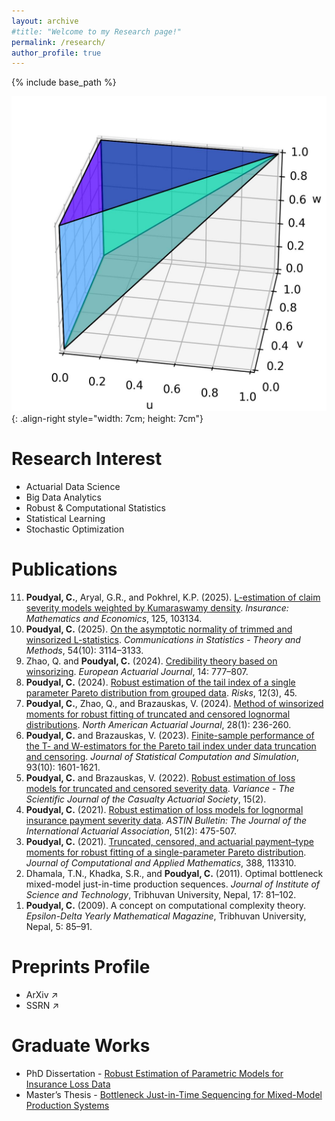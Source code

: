 ```yaml
---
layout: archive
#title: "Welcome to my Research page!"
permalink: /research/
author_profile: true
---
```


{% include base_path %}

![A Pyramid](/images/pyramid3.jpg){: .align-right style="width: 7cm; height: 7cm"}

<!-- 
<div style="position: relative; width: 100%;">
  <img src="/images/pyramid2.png" alt="Description of image" style="position: absolute; left: 60%; width: 7cm; height: 7cm;">
</div>
-->

Research Interest
=====
- Actuarial Data Science
- Big Data Analytics
- Robust & Computational Statistics
- Statistical Learning
- Stochastic Optimization

Publications
=====
<!--
In .html
-->

<ol reversed>
  <li><strong>Poudyal, C.</strong>, Aryal, G.R., and Pokhrel, K.P. (2025). <a href="https://doi.org/10.1016/j.insmatheco.2025.103134">L-estimation of claim severity models weighted by Kumaraswamy density</a>. <em>Insurance: Mathematics and Economics</em>, 125, 103134.</li>
  <li><strong>Poudyal, C.</strong> (2025). <a href="https://doi.org/10.1080/03610926.2024.2384566">On the asymptotic normality of trimmed and winsorized L-statistics</a>. <em>Communications in Statistics - Theory and Methods</em>, 54(10): 3114–3133.</li>
  <li>Zhao, Q. and <strong>Poudyal, C.</strong> (2024). <a href="https://doi.org/10.1007/s13385-024-00391-7">Credibility theory based on winsorizing</a>. <em>European Actuarial Journal</em>, 14: 777–807.</li>
  <li><strong>Poudyal, C.</strong> (2024). <a href="https://doi.org/10.3390/risks12030045">Robust estimation of the tail index of a single parameter Pareto distribution from grouped data</a>. <em>Risks</em>, 12(3), 45.</li>
  <li><strong>Poudyal, C.</strong>, Zhao, Q., and Brazauskas, V. (2024). <a href="https://doi.org/10.1080/10920277.2023.2183869">Method of winsorized moments for robust fitting of truncated and censored lognormal distributions</a>. <em>North American Actuarial Journal</em>, 28(1): 236-260.</li>
  <li><strong>Poudyal, C.</strong> and Brazauskas, V. (2023). <a href="https://doi.org/10.1080/00949655.2022.2146114">Finite-sample performance of the T- and W-estimators for the Pareto tail index under data truncation and censoring</a>. <em>Journal of Statistical Computation and Simulation</em>, 93(10): 1601-1621.</li>
  <li><strong>Poudyal, C.</strong> and Brazauskas, V. (2022). <a href="https://variancejournal.org/article/38334-robust-estimation-of-loss-models-for-truncated-and-censored-severity-data">Robust estimation of loss models for truncated and censored severity data</a>. <em>Variance - The Scientific Journal of the Casualty Actuarial Society</em>, 15(2).</li>
  <li><strong>Poudyal, C.</strong> (2021). <a href="https://doi.org/10.1017/asb.2021.4">Robust estimation of loss models for lognormal insurance payment severity data</a>. <em>ASTIN Bulletin: The Journal of the International Actuarial Association</em>, 51(2): 475-507.</li>
  <li><strong>Poudyal, C.</strong> (2021). <a href="https://doi.org/10.1016/j.cam.2020.113310">Truncated, censored, and actuarial payment–type moments for robust fitting of a single-parameter Pareto distribution</a>. <em>Journal of Computational and Applied Mathematics</em>, 388, 113310.</li>
  <li>Dhamala, T.N., Khadka, S.R., and <strong>Poudyal, C.</strong> (2011). Optimal bottleneck mixed-model just-in-time production sequences. <em>Journal of Institute of Science and Technology</em>, Tribhuvan University, Nepal, 17: 81–102.</li>
  <li><strong>Poudyal, C.</strong> (2009). A concept on computational complexity theory. <em>Epsilon-Delta Yearly Mathematical Magazine</em>, Tribhuvan University, Nepal, 5: 85–91.</li>
</ol>

<!--
Preprints
=====
- **Poudyal, C.** (2024). Asymptotic equivalency of two different approaches of L-statistics. [arXiv:2402.07406](https://arxiv.org/abs/2402.07406)
-->

Preprints Profile
=====
- <a href="http://arxiv.org/a/poudyal_c_1" target="_blank" style="text-decoration: none;">ArXiv &#8599;</a>
- <a href="https://papers.ssrn.com/sol3/cf_dev/AbsByAuth.cfm?per_id=5094613" target="_blank" style="text-decoration: none;">SSRN &#8599;</a>

Graduate Works
=====
- PhD Dissertation - [Robust Estimation of Parametric Models for Insurance Loss Data](https://www.proquest.com/docview/2108720338/)
- Master’s Thesis - [Bottleneck Just-in-Time Sequencing for Mixed-Model Production Systems](https://elibrary.tucl.edu.np/handle/123456789/6243)
